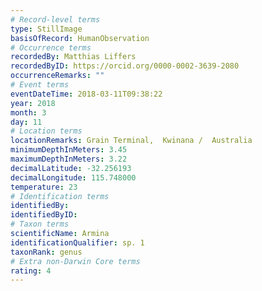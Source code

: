```yaml
---
# Record-level terms
type: StillImage
basisOfRecord: HumanObservation
# Occurrence terms
recordedBy: Matthias Liffers
recordedByID: https://orcid.org/0000-0002-3639-2080
occurrenceRemarks: ""
# Event terms
eventDateTime: 2018-03-11T09:38:22
year: 2018
month: 3
day: 11
# Location terms
locationRemarks: Grain Terminal,  Kwinana /  Australia
minimumDepthInMeters: 3.45
maximumDepthInMeters: 3.22
decimalLatitude: -32.256193
decimalLongitude: 115.748000
temperature: 23
# Identification terms
identifiedBy: 
identifiedByID: 
# Taxon terms
scientificName: Armina
identificationQualifier: sp. 1
taxonRank: genus
# Extra non-Darwin Core terms
rating: 4
---
```

